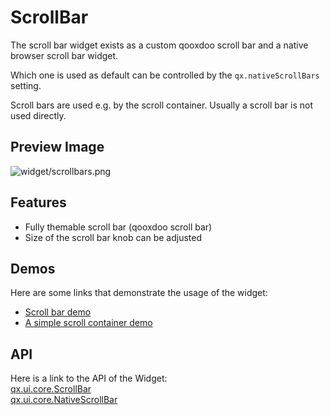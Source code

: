ScrollBar
=========

The scroll bar widget exists as a custom qooxdoo scroll bar and a native
browser scroll bar widget.

Which one is used as default can be controlled by the
`qx.nativeScrollBars` setting.

Scroll bars are used e.g. by the scroll container. Usually a scroll bar
is not used directly.

Preview Image
-------------

![widget/scrollbars.png](/pages/widget/scrollbars.png)

Features
--------

-   Fully themable scroll bar (qooxdoo scroll bar)
-   Size of the scroll bar knob can be adjusted

Demos
-----

Here are some links that demonstrate the usage of the widget:

-   [Scroll bar
    demo](http://demo.qooxdoo.org/%{version}/demobrowser/index.html#widget~ScrollBar.html)
-   [A simple scroll container
    demo](http://demo.qooxdoo.org/%{version}/demobrowser/#ui~ScrollContainer_Simple.html)

API
---

Here is a link to the API of the Widget:\
[qx.ui.core.ScrollBar](http://demo.qooxdoo.org/%{version}/apiviewer/index.html#qx.ui.core.scroll.ScrollBar)\
[qx.ui.core.NativeScrollBar](http://demo.qooxdoo.org/%{version}/apiviewer/index.html#qx.ui.core.scroll.NativeScrollBar)
